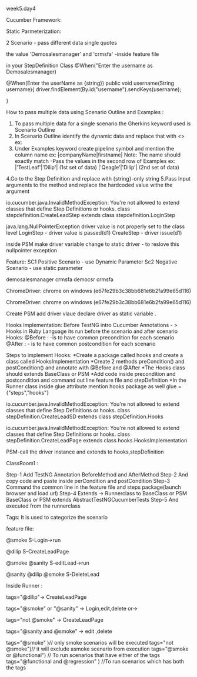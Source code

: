 week5.day4

Cucumber Framework:


Static Parmeterization:

2 Scenario - pass different data single quotes

the value 'Demosalesmanager' and 'crmsfa' -inside feature file



in your StepDefinition Class
@When("Enter the username as Demosalesmanager)

@When(Enter the userName as {string})
public void username(String username){
driver.findElement(By.id("username").sendKeys(username);

}



How to pass multiple data using Scenario Outline and Examples :
1. To pass multiple data for a single scenario the Gherkins keyword used is Scenario Outline
2. In Scenario Outline identify the dynamic data and replace that with <>
    ex: <companyName> <username>
	<password>
	<firstname>
3. Under Examples keyword create pipeline symbol and mention the column name
   ex: |companyName|firstname|
   Note: The name should exactly match
    -Pass the values in the second row of Examples
    ex: |'TestLeaf'|'Dilip'| (1st set of data)
        |'Qeagle'|'Dilip'|   (2nd set of data)
                                                     
4.Go to the Step Definition and replace <companyName> with {string}-only string
5.Pass Input arguments to the method and replace the hardcoded value withe the argument   


io.cucumber.java.InvalidMethodException: You're not allowed to extend classes that define Step Definitions or hooks. class stepdefinition.CreateLeadStep extends class stepdefinition.LoginStep


java.lang.NullPointerException
driver value is not properly set to the class level
LoginStep - driver value is passed(d1)
CreateStep - driver issue(d1)

inside PSM 
make driver variable change to static driver - to reslove this nullpointer exception
 
 Feature:
 SC1 Positive Scenario - use Dynamic Parameter
 Sc2 Negative Scenario - use static parameter

demosalesmanager crmsfa
democsr          crmsfa











ChromeDriver: chrome on windows (e67fe29b3c38bb681e6b2fa99e65d116)

ChromeDriver: chrome on windows (e67fe29b3c38bb681e6b2fa99e65d116)

Create PSM 
add driver vlaue 
declare driver as static variable .




Hooks Implementation: Before TestNG intro
   Cucumber Annotations - > Hooks in Ruby Language
   its run before the scenario and after scenario
   Hooks:
       @Before :
          -is to have common precondition for each scenario
        @After : 
           - is to have common postcondition for each scenario


Steps to implement Hooks:
*Create a package called hooks and create a class called HooksImplementation
*Create 2 methods preCondition() and postCondition() and annotate with @Before and @After
*The Hooks class should extends BaseClass or PSM
*Add code inside precondition and postcondition and command out line feature file and stepDefinition
*In the Runner class inside glue attribute mention hooks package as well glue ={"steps","hooks"}


io.cucumber.java.InvalidMethodException: 
	You're not allowed to extend classes that define Step Definitions or hooks. 
  class stepDefinition.CreateLeadSD extends class stepDefinition.Hooks

io.cucumber.java.InvalidMethodException: You're not allowed to extend classes that define Step Definitions 
or hooks. class stepDefinition.CreateLeadPage extends class hooks.HooksImplementation


PSM-call the driver instance and extends to hooks,stepDefinition

ClassRoom1 :

Step-1 Add TestNG Annotation BeforeMethod and AfterMethod
Step-2 And copy code and paste inside perCondition and postCondition
Step-3 Command the common line in the feature file and steps package(launch browser and load url)
Step-4 Extends -> Runnerclass to BaseClass or PSM
BaseClass or PSM extends AbstractTestNGCucumberTests
Step-5 And executed from the runnerclass


Tags:
It is used to categorize the scenario

feature file: 

@smoke
S-Login->run

@dilip
S-CreateLeadPage

@smoke @sanity
S-editLead->run

@sanity @dilip @smoke
S-DeleteLead


Inside Runner :

tags="@dilip"-> CreateLeadPage

tags="@smoke" or "@sanity" -> Login,edit,delete
or-> 

tags="not @smoke" -> CreateLeadPage

tags="@sanity and @smoke" -> edit ,delete






tags="@smoke" )// only smoke scenarios will be executed 
tags="not @smoke")// it will exclude asmoke scenario  from execution
tags="@smoke or @functional") // To run scenarios that have either of the tags
tags="@functional and @regression" ) //To run scenarios which has both the tags